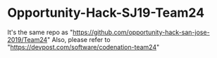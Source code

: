 # Opportunity-Hack-SJ19-Team24
It's the same repo as "https://github.com/opportunity-hack-san-jose-2019/Team24"
Also, please refer to "https://devpost.com/software/codenation-team24"
